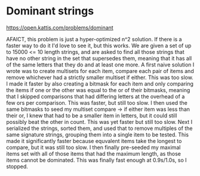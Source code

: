 # Dominant strings

https://open.kattis.com/problems/dominant

AFAICT, this problem is just a hyper-optimized n^2 solution. If there is a faster way to do it I'd love to see it, but this works. We are given a set of up to 15000 <= 10 length strings, and are asked to find all those strings that have no other string in the set that supersedes them, meaning that it has all of the same letters that they do and at least one more. A first naive solution I wrote was to create multisets for each item, compare each pair of items and remove whichever had a strictly smaller multiset if either. This was too slow. I made it faster by also creating a bitmask for each item and only comparing the items if one or the other was equal to the or of their bitmasks, meaning that I skipped comparisons that had differing letters at the overhead of a few ors per comparison. This was faster, but still too slow. I then used the same bitmasks to seed my multiset compare -> if either item was less than their or, I knew that had to be a smaller item in letters, but it could still possibly beat the other in count. This was yet faster but still too slow. Next I serialized the strings, sorted them, and used that to remove multiples of the same signature strings, grouping them into a single item to be tested. This made it significantly faster because equvalent items take the longest to compare, but it was still too slow. I then finally pre-seeded my maximal items set with all of those items that had the maximum length, as those items cannot be dominated. This was finally fast enough at 0.9s/1.0s, so I stopped.